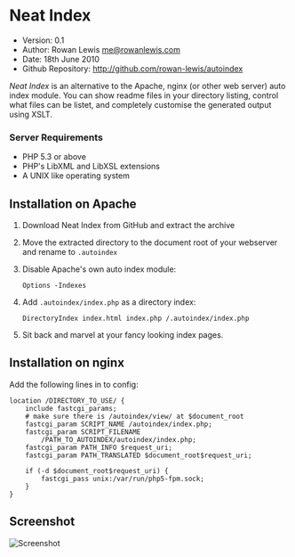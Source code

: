 # Neat Index

- Version: 0.1
- Author: Rowan Lewis <me@rowanlewis.com>
- Date: 18th June 2010
- Github Repository: <http://github.com/rowan-lewis/autoindex>

*Neat Index* is an alternative to the Apache, nginx (or other web server) auto
index module. You can show readme files in your directory listing, control what files
can be listet, and completely customise the generated output using XSLT.

### Server Requirements

- PHP 5.3 or above
- PHP's LibXML and LibXSL extensions
- A UNIX like operating system

## Installation on Apache

1.	Download Neat Index from GitHub and extract the archive
2.	Move the extracted directory to the document root of your webserver and rename to `.autoindex`
3.	Disable Apache's own auto index module:
	
		Options -Indexes
	
4.	Add `.autoindex/index.php` as a directory index:

		DirectoryIndex index.html index.php /.autoindex/index.php

5.	Sit back and marvel at your fancy looking index pages.

## Installation on nginx

Add the following lines in to config:

	location /DIRECTORY_TO_USE/ {
		include fastcgi_params;
		# make sure there is /autoindex/view/ at $document_root
		fastcgi_param SCRIPT_NAME /autoindex/index.php;
		fastcgi_param SCRIPT_FILENAME
			/PATH_TO_AUTOINDEX/autoindex/index.php;
		fastcgi_param PATH_INFO $request_uri;
		fastcgi_param PATH_TRANSLATED $document_root$request_uri;

		if (-d $document_root$request_uri) {
			fastcgi_pass unix:/var/run/php5-fpm.sock;
		}
	}

## Screenshot

![Screenshot](http://github.com/rowan-lewis/autoindex/raw/master/screenshot.png)